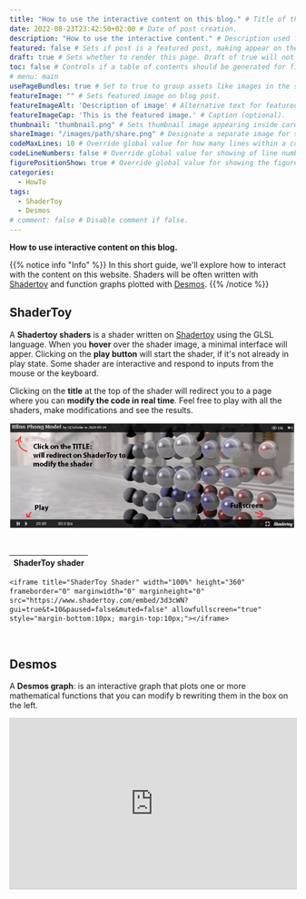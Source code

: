 ```yaml
---
title: "How to use the interactive content on this blog." # Title of the blog post.
date: 2022-08-23T23:42:50+02:00 # Date of post creation.
description: "How to use the interactive content." # Description used for search engine.
featured: false # Sets if post is a featured post, making appear on the home page side bar.
draft: true # Sets whether to render this page. Draft of true will not be rendered.
toc: false # Controls if a table of contents should be generated for first-level links automatically.
# menu: main
usePageBundles: true # Set to true to group assets like images in the same folder as this post.
featureImage: "" # Sets featured image on blog post.
featureImageAlt: 'Description of image' # Alternative text for featured image.
featureImageCap: 'This is the featured image.' # Caption (optional).
thumbnail: "thumbnail.png" # Sets thumbnail image appearing inside card on homepage.
shareImage: "/images/path/share.png" # Designate a separate image for social media sharing.
codeMaxLines: 10 # Override global value for how many lines within a code block before auto-collapsing.
codeLineNumbers: false # Override global value for showing of line numbers within code block.
figurePositionShow: true # Override global value for showing the figure label.
categories:
  - HowTo
tags:
  - ShaderToy
  - Desmos
# comment: false # Disable comment if false.
---
```


**How to use interactive content on this blog.**

{{% notice info "Info" %}}
In this short guide, we'll explore how to interact with the content on this website. Shaders will be often written with [Shadertoy](https://shadertoy.com/ "ShaderToy") and function graphs plotted with [Desmos](https://desmos.com/ "Desmos").
{{% /notice %}}

## ShaderToy

A **Shadertoy shaders** is a shader written on [Shadertoy](https://shadertoy.com/) using the GLSL language.
When you **hover** over the shader image, a minimal interface will apper. Clicking on the **play button** will start the shader, if it's not already in play state. 
Some shader are interactive and respond to inputs from the mouse or the keyboard.

Clicking on the **title** at the top of the shader will redirect you to a page 
where you can **modify the code in real time**. Feel free to play with all the shaders, make modifications and see the results.

![Example of the ShaderToy interface](howto-shadertoy.png)

<br />

ShaderToy shader |
--------|
	<iframe title="ShaderToy Shader" width="100%" height="360" frameborder="0" marginwidth="0" marginheight="0" src="https://www.shadertoy.com/embed/3d3cWN?gui=true&t=10&paused=false&muted=false" allowfullscreen="true" style="margin-bottom:10px; margin-top:10px;"></iframe>
	
<br />

## Desmos

A **Desmos graph**: is an interactive graph that plots one or more mathematical functions that you can modify b rewriting them in the box on the left.

<p><iframe src="https://www.desmos.com/calculator/qblbmqu0ln" width="100%" height="300" style="border: 1px solid #ccc" frameborder=0></iframe><p/>